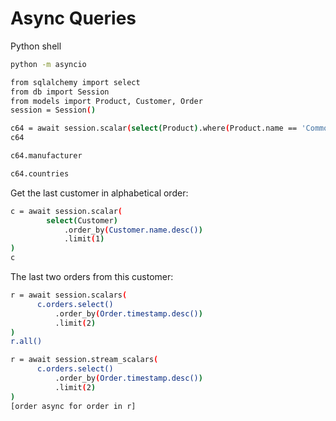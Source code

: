 # Async Queries

Python shell

```bash
python -m asyncio
```

```bash
from sqlalchemy import select
from db import Session
from models import Product, Customer, Order
session = Session()
```

```bash
c64 = await session.scalar(select(Product).where(Product.name == 'Commodore 64'))
c64
```

```bash
c64.manufacturer
```

```bash
c64.countries
```

Get the last customer in alphabetical order:

```bash
c = await session.scalar(
        select(Customer)
            .order_by(Customer.name.desc())
            .limit(1)
)
c
```

The last two orders from this customer:

```bash
r = await session.scalars(
      c.orders.select()
          .order_by(Order.timestamp.desc())
          .limit(2)
)
r.all()
```

```bash
r = await session.stream_scalars(
      c.orders.select()
          .order_by(Order.timestamp.desc())
          .limit(2)
)
[order async for order in r]
```
